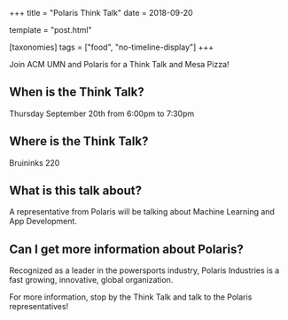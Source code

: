 +++
title = "Polaris Think Talk"
date = 2018-09-20

template = "post.html"

[taxonomies]
tags = ["food", "no-timeline-display"]
+++

Join ACM UMN and Polaris for a Think Talk and Mesa Pizza!

<!-- more -->

## When is the Think Talk?
Thursday September 20th from 6:00pm to 7:30pm

## Where is the Think Talk?
Bruininks 220

## What is this talk about?
A representative from Polaris will be talking about Machine Learning and App Development.

## Can I get more information about Polaris?
Recognized as a leader in the powersports industry, Polaris Industries is a fast growing, innovative, global organization.

For more information, stop by the Think Talk and talk to the Polaris representatives!
